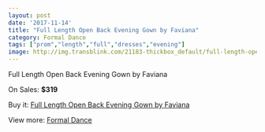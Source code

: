 ```yaml
---
layout: post
date: '2017-11-14'
title: "Full Length Open Back Evening Gown by Faviana"
category: Formal Dance
tags: ["prom","length","full","dresses","evening"]
image: http://img.transblink.com/21183-thickbox_default/full-length-open-back-evening-gown-by-faviana.jpg
---
```

Full Length Open Back Evening Gown by Faviana

On Sales: **$319**
<a href="https://www.transblink.com/en/formal-dance/6715-full-length-open-back-evening-gown-by-faviana.html"><amp-img layout="responsive" width="600" height="600" src="//img.transblink.com/21183-thickbox_default/full-length-open-back-evening-gown-by-faviana.jpg" alt="Full Length Open Back Evening Gown by Faviana 0" /></a>
<a href="https://www.transblink.com/en/formal-dance/6715-full-length-open-back-evening-gown-by-faviana.html"><amp-img layout="responsive" width="600" height="600" src="//img.transblink.com/21185-thickbox_default/full-length-open-back-evening-gown-by-faviana.jpg" alt="Full Length Open Back Evening Gown by Faviana 1" /></a>
<a href="https://www.transblink.com/en/formal-dance/6715-full-length-open-back-evening-gown-by-faviana.html"><amp-img layout="responsive" width="600" height="600" src="//img.transblink.com/21184-thickbox_default/full-length-open-back-evening-gown-by-faviana.jpg" alt="Full Length Open Back Evening Gown by Faviana 2" /></a>

Buy it: [Full Length Open Back Evening Gown by Faviana](https://www.transblink.com/en/formal-dance/6715-full-length-open-back-evening-gown-by-faviana.html "Full Length Open Back Evening Gown by Faviana")

View more: [Formal Dance](https://www.transblink.com/en/6-formal-dance "Formal Dance")
